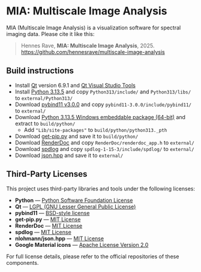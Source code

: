 # MIA: Multiscale Image Analysis
MIA (Multiscale Image Analysis) is a visualization software for spectral imaging data. Please cite it like this:

> Hennes Rave, **MIA: Multiscale Image Analysis**, 2025. https://github.com/hennesrave/multiscale-image-analysis

## Build instructions
- Install [Qt](https://www.qt.io/) version 6.9.1 and [Qt Visual Studio Tools](https://marketplace.visualstudio.com/items?itemName=TheQtCompany.QtVisualStudioTools2022) 
- Install [Python 3.13.5](https://www.python.org/downloads/release/python-3135/) and copy `Python313/include/` and `Python313/libs/` to `external/Python313/`
- Download [pybind11 v3.0.0](https://github.com/pybind/pybind11/releases/tag/v3.0.0) and copy `pybind11-3.0.0/include/pybind11/` to `external/` 
- Download [Python 3.13.5 Windows embeddable package (64-bit)](https://www.python.org/ftp/python/3.13.5/python-3.13.5-embed-amd64.zip) and extract to `build/python/`
    - Add `"Lib/site-packages"` to `build/python/python313._pth`
- Download [get-pip.py](https://bootstrap.pypa.io/get-pip.py) and save it to `build/python/`
- Download [RenderDoc](https://renderdoc.org/) and copy `RenderDoc/renderdoc_app.h` to `external/`
- Download [spdlog](https://github.com/gabime/spdlog/releases/tag/v1.15.3) and copy `spdlog-1-15-3/include/spdlog/` to `external/`
- Download [json.hpp](https://github.com/nlohmann/json/blob/develop/single_include/nlohmann/json.hpp) and save it to `external/`

## Third-Party Licenses

This project uses third-party libraries and tools under the following licenses:

- **Python** — [Python Software Foundation License](https://docs.python.org/3/license.html)
- **Qt** — [LGPL (GNU Lesser General Public License)](https://www.gnu.org/licenses/lgpl-3.0.en.html)
- **pybind11** — [BSD-style license](https://github.com/pybind/pybind11/blob/master/LICENSE)
- **get-pip.py** — [MIT License](https://github.com/pypa/get-pip?tab=MIT-1-ov-file)
- **RenderDoc** — [MIT License](https://github.com/baldurk/renderdoc/blob/v1.x/LICENSE.md)  
- **spdlog** — [MIT License](https://github.com/gabime/spdlog/blob/v1.x/LICENSE)
- **nlohmann/json.hpp** — [MIT License](https://github.com/nlohmann/json/blob/develop/LICENSE.MIT)
- **Google Material icons** — [Apache License Version 2.0](https://www.apache.org/licenses/LICENSE-2.0.txt)

For full license details, please refer to the official repositories of these components.